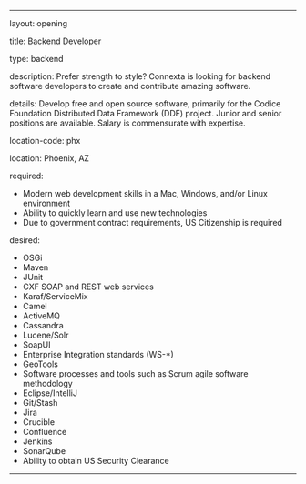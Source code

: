 ---

layout: opening

title: Backend Developer

type: backend

description:  Prefer strength to style?  Connexta is looking for backend software developers to create and contribute amazing software.

details: Develop free and open source software, primarily for the Codice Foundation Distributed Data Framework (DDF) project.  Junior and senior positions are available. Salary is commensurate with expertise.


location-code: phx

location: Phoenix, AZ

required:
 - Modern web development skills in a Mac, Windows, and/or Linux environment
 - Ability to quickly learn and use new technologies
 - Due to government contract requirements, US Citizenship is required 

desired:
 - OSGi
 - Maven
 - JUnit
 - CXF SOAP and REST web services
 - Karaf/ServiceMix
 - Camel
 - ActiveMQ
 - Cassandra
 - Lucene/Solr
 - SoapUI
 - Enterprise Integration standards (WS-*)
 - GeoTools
 - Software processes and tools such as Scrum agile software methodology
 - Eclipse/IntelliJ
 - Git/Stash
 - Jira
 - Crucible
 - Confluence
 - Jenkins
 - SonarQube
 - Ability to obtain US Security Clearance


---